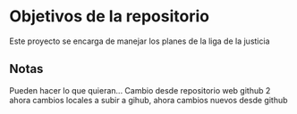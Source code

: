 # Objetivos de la repositorio

Este proyecto se encarga de manejar los planes de la liga de la justicia


## Notas
Pueden hacer lo que quieran...
Cambio desde repositorio web github 2
ahora cambios locales a subir a gihub, ahora cambios nuevos desde github

